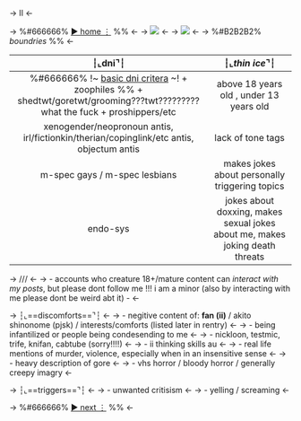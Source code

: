 -> II <-

-> %#666666% [► home ⋮](https://rentry.co/osagers) %% <-
-> ![](https://autism.crd.co/assets/images/gallery01/56efa48d_original.png?v=69d6a439) <-
-> ![](https://whartthe.carrd.co/assets/images/image10.png?v=6df3a0f1) <-
-> %#B2B2B2% *boundries* %% <-

**┆⌞dni⌝┆** | ┆⌞*thin ice*⌝┆
:------: | :------:
%#666666% !~ [basic dni critera](https://dni-criteria.carrd.co) ~! + zoophiles %% + shedtwt/goretwt/grooming???twt?????????what the fuck + proshippers/etc | above 18 years old , under 13 years old
xenogender/neopronoun antis, irl/fictionkin/therian/copinglink/etc antis, objectum antis | lack of tone tags
m-spec gays / m-spec lesbians | makes jokes about personally triggering topics
endo-sys | jokes about doxxing, makes sexual jokes about me, makes joking death threats

-> /// <-
-> - accounts who creature 18+/mature content can *interact with my posts*, but please dont follow me !!! i am a minor (also by interacting with me please dont be weird abt it) - <-

-> ┆⌞==discomforts==⌝┆ <-
-> - negitive content of: **fan (ii)** / akito shinonome (pjsk) / interests/comforts (listed later in rentry) <-
-> - being infantilized or people being condesending to me <-
-> - nickloon, testmic, trife, knifan, cabtube (sorry!!!!) <-
-> - ii thinking skills au <-
-> - real life mentions of murder, violence, especially when in an insensitive sense <-
-> - heavy description of gore <-
-> - vhs horror / bloody horror / generally creepy imagry <-

-> ┆⌞==triggers==⌝┆ <-
-> - unwanted critisism <-
-> - yelling / screaming <-

-> %#666666% [► next ⋮](https://rentry.co/osagers-III) %% <-